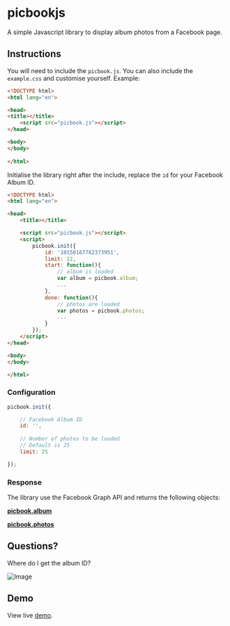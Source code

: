 picbookjs
=========

A simple Javascript library to display album photos from a Facebook page.

## Instructions

You will need to include the ```picbook.js```. You can also include the ```example.css``` and customise yourself. Example:

```html
<!DOCTYPE html>
<html lang="en">

<head>
<title></title>
    <script src="picbook.js"></script>
</head>

<body>
</body>
    
</html>
```

Initialise the library right after the include, replace the ```id``` for your Facebook Album ID.

```html
<!DOCTYPE html>
<html lang="en">

<head>
    <title></title>

    <script src="picbook.js"></script>
    <script>
        picbook.init({
            id: '10150167782373951',
            limit: 22,
            start: function(){
                // album is loaded
                var album = picbook.album;
                ...
            },
            done: function(){
                // photos are loaded
                var photos = picbook.photos;
                ...
            }
        });
    </script>
</head>

<body>
</body>

</html>
```

### Configuration

```javascript
picbook.init({

    // Facebook Album ID
    id: '',
    
    // Number of photos to be loaded
    // Default is 25
    limit: 25

});
```
    
### Response

The library use the Facebook Graph API and returns the following objects:

**[picbook.album](https://developers.facebook.com/docs/reference/api/album/)**

**[picbook.photos](https://developers.facebook.com/docs/reference/api/photo/)**

## Questions?

Where do I get the album ID?

![Image](http://f.cl.ly/items/2s0L3f430q2l1I11101K/fb-album-id.gif)

## Demo

View live [demo](http://henriquea.github.com/picbookjs/example.html).

